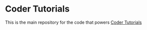 # Coder Tutorials

This is the main repository for the code that powers [Coder Tutorials](http://www.codertutorials.xyz)
